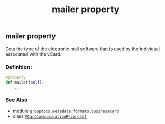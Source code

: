 ﻿---
title: mailer property
second_title: GroupDocs.Metadata for Python via .NET API References
description: 
type: docs
url: /python-net/groupdocs.metadata.formats.businesscard/vcardcommunicationrecordset/mailer/
is_root: false
weight: 180
---

## mailer property


Gets the type of the electronic mail software that is used by the individual associated with the vCard.
### Definition:
```python
@property
def mailer(self):
    ...
```

### See Also
* module [`groupdocs.metadata.formats.businesscard`](../../)
* class [`VCardCommunicationRecordset`](/metadata/python-net/groupdocs.metadata.formats.businesscard/vcardcommunicationrecordset)
